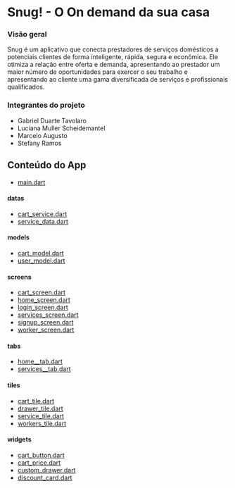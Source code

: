 # Snug! - O On demand da sua casa

### Visão geral
Snug é um aplicativo que conecta prestadores de serviços domésticos a potenciais clientes de forma inteligente, rápida, segura e econômica. Ele otimiza a relação entre oferta e demanda, apresentando ao prestador um maior número de oportunidades para exercer o seu trabalho e apresentando ao cliente uma gama diversificada de serviços e profissionais qualificados.

### Integrantes do projeto
- Gabriel Duarte Tavolaro
- Luciana Muller Scheidemantel
- Marcelo Augusto
- Stefany Ramos

## Conteúdo do App

- [main.dart](lib/main.dart)

#### datas
- [cart_service.dart](lib/datas/cart_service.dart)
- [service_data.dart](lib/datas/service_data.dart)

#### models
- [cart_model.dart](lib/models/cart_model.dart)
- [user_model.dart](lib/models/user_model.dart)

#### screens
- [cart_screen.dart](lib/screens/cart_screen.dart)
- [home_screen.dart](lib/screens/home_screen.dart)
- [login_screen.dart](lib/screens/login_screen.dart)
- [services_screen.dart](lib/screens/services_screen.dart)
- [signup_screen.dart](lib/screens/signup_screen.dart)
- [worker_screen.dart](lib/screens/worker_screen.dart)

#### tabs
- [home__tab.dart](lib/tabs/home_tab.dart)
- [services__tab.dart](lib/tabs/services_tab.dart)

#### tiles
- [cart_tile.dart](lib/tiles/cart_tile.dart)
- [drawer_tile.dart](lib/tiles/drawer_tile.dart)
- [service_tile.dart](lib/tiles/service_tile.dart)
- [workers_tile.dart](lib/tiles/workers_tile.dart)

#### widgets
- [cart_button.dart](lib/widgets/cart_button.dart)
- [cart_price.dart](lib/widgets/cart_price.dart)
- [custom_drawer.dart](lib/widgets/custom_drawer.dart)
- [discount_card.dart](lib/widgets/discount_card.dart)
